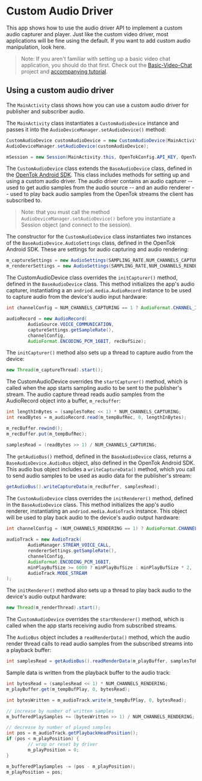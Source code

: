 # Custom Audio Driver

This app shows how to use the audio driver API to implement a custom audio capturer and player. Just like the custom video driver, most applications will be fine using the default. If you want to add custom audio manipulation, look here.

> Note: If you aren't familiar with setting up a basic video chat application, you should do that first. Check out the [Basic-Video-Chat](../Basic-Video-Chat) project and [accompanying tutorial](https://tokbox.com/developer/tutorials/android/basic-video-chat/).


## Using a custom audio driver

The `MainActivity` class shows how you can use a custom audio driver for publisher and
subscriber audio.

The `MainActivity` class instantiates a `CustomAudioDevice` instance and passes it into the
`AudioDeviceManager.setAudioDevice()` method:

```java
CustomAudioDevice customAudioDevice = new CustomAudioDevice(MainActivity.this);
AudioDeviceManager.setAudioDevice(customAudioDevice);

mSession = new Session(MainActivity.this, OpenTokConfig.API_KEY, OpenTokConfig.SESSION_ID);
```

The `CustomAudioDevice` class extends the `BaseAudioDevice` class, defined in the 
[OpenTok Android SDK](https://tokbox.com/developer/sdks/android/). This class includes methods for 
setting up and using a custom audio driver. The audio driver contains an audio capturer -- used to get 
audio samples from the audio source -- and an audio renderer -- used to play back audio samples from 
the OpenTok streams the client has subscribed to.

> Note: that you must call the method `AudioDeviceManager.setAudioDevice()` before you instantiate
a Session object (and connect to the session).

The constructor for the `CustomAudioDevice` class instantiates two instances of the
`BaseAudioDevice.AudioSettings` class, defined in the OpenTok Android SDK. These are settings for
audio capturing and audio rendering:

```java
m_captureSettings = new AudioSettings(SAMPLING_RATE,NUM_CHANNELS_CAPTURING);
m_rendererSettings = new AudioSettings(SAMPLING_RATE,NUM_CHANNELS_RENDERING);
```

The CustomAudioDevice class overrides the `initCapturer()` method, defined in the `BaseAudioDevice`
class. This method initializes the app's audio capturer, instantiating a an
`andriod.media.AudioRecord` instance to be used to capture audio from the device's audio input
hardware:

```java
int channelConfig = NUM_CHANNELS_CAPTURING == 1 ? AudioFormat.CHANNEL_IN_MONO : AudioFormat.CHANNEL_IN_STEREO;

audioRecord = new AudioRecord(
        AudioSource.VOICE_COMMUNICATION,
        captureSettings.getSampleRate(),
        channelConfig,
        AudioFormat.ENCODING_PCM_16BIT, recBufSize);
```

The `initCapturer()` method also sets up a thread to capture audio from the device:

```java
new Thread(m_captureThread).start();
```

The CustomAudioDevice overrides the `startCapturer()` method, which is called when the app starts
sampling audio to be sent to the publisher's stream. The audio capture thread reads audio samples
from the AudioRecord object into a buffer, `m_recbuffer`:

```java
int lengthInBytes = (samplesToRec << 1) * NUM_CHANNELS_CAPTURING;
int readBytes = m_audioRecord.read(m_tempBufRec, 0, lengthInBytes);

m_recBuffer.rewind();
m_recBuffer.put(m_tempBufRec);

samplesRead = (readBytes >> 1) / NUM_CHANNELS_CAPTURING;
```

The `getAudioBus()` method, defined in the `BaseAudioDevice` class, returns a `BaseAudioDevice.AudioBus`
object, also defined in the OpenTok Android SDK. This audio bus object includes a
`writeCaptureData()` method, which you call to send audio samples to be used as audio data for the
publisher's stream:

```java
getAudioBus().writeCaptureData(m_recBuffer, samplesRead);
```

The `CustomAudioDevice` class overrides the `initRenderer()` method, defined in the `BaseAudioDevice`
class. This method initializes the app's audio renderer, instantiating an `andriod.media.AudioTrack`
instance. This object will be used to play back audio to the device's audio output hardware:

```java
int channelConfig = (NUM_CHANNELS_RENDERING == 1) ? AudioFormat.CHANNEL_OUT_MONO : AudioFormat.CHANNEL_OUT_STEREO;
            
audioTrack = new AudioTrack(
        AudioManager.STREAM_VOICE_CALL,
        rendererSettings.getSampleRate(),
        channelConfig,
        AudioFormat.ENCODING_PCM_16BIT,
        minPlayBufSize >= 6000 ? minPlayBufSize : minPlayBufSize * 2,
        AudioTrack.MODE_STREAM
);
```

The `initRenderer()` method also sets up a thread to play back audio to the device's audio output
hardware:

```java
new Thread(m_renderThread).start();
```

The C`ustomAudioDevice` overrides the `startRenderer()` method, which is called when the app starts
receiving audio from subscribed streams.

The `AudioBus` object includes a `readRenderData()` method, which the audio render thread calls
to read audio samples from the subscribed streams into a playback buffer:

```java
int samplesRead = getAudioBus().readRenderData(m_playBuffer, samplesToPlay);
```

Sample data is written from the playback buffer to the audio track:

```java
int bytesRead = (samplesRead << 1) * NUM_CHANNELS_RENDERING;
m_playBuffer.get(m_tempBufPlay, 0, bytesRead);

int bytesWritten = m_audioTrack.write(m_tempBufPlay, 0, bytesRead);

// increase by number of written samples
m_bufferedPlaySamples += (bytesWritten >> 1) / NUM_CHANNELS_RENDERING;

// decrease by number of played samples
int pos = m_audioTrack.getPlaybackHeadPosition();
if (pos < m_playPosition) {
        // wrap or reset by driver
        m_playPosition = 0;
}

m_bufferedPlaySamples -= (pos - m_playPosition);
m_playPosition = pos;
```